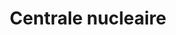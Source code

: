 ---
title: Centrale nucleaire
longTitle: 'Centrale nucléaire'
tags:
- gccommon
french:
- "[[Nuclear power plants]]"
---